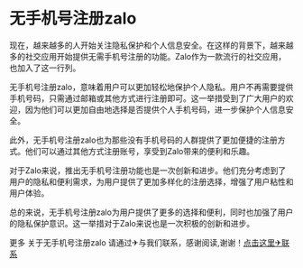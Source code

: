 # 无手机号注册zalo

现在，越来越多的人开始关注隐私保护和个人信息安全。在这样的背景下，越来越多的社交应用开始提供无需手机号注册的功能。Zalo作为一款流行的社交应用，也加入了这一行列。

无手机号注册zalo，意味着用户可以更加轻松地保护个人隐私。用户不再需要提供手机号码，只需通过邮箱或其他方式进行注册即可。这一举措受到了广大用户的欢迎，因为他们可以更加自由地选择是否提供个人手机号码，进一步保护个人信息安全。

此外，无手机号注册zalo也为那些没有手机号码的人群提供了更加便捷的注册方式。他们可以通过其他方式注册账号，享受到Zalo带来的便利和乐趣。

对于Zalo来说，推出无手机号注册功能也是一次创新和进步。他们充分考虑到了用户的隐私和便利需求，为用户提供了更加多样化的注册选择，增强了用户粘性和用户体验。

总的来说，无手机号注册zalo为用户提供了更多的选择和便利，同时也加强了用户的隐私保护意识。这一举措对于Zalo来说也是一次积极的创新和进步。

更多 关于无手机号注册zalo 请通过✈与我们联系，感谢阅读,谢谢！[点击这里✈联系](https://t.me/LM999bot)